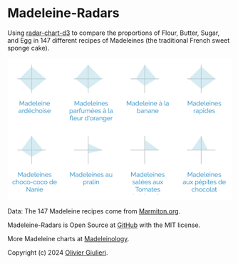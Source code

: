 # Madeleine-Radars

Using [radar-chart-d3](https://github.com/alangrafu/radar-chart-d3) to compare the proportions of Flour, Butter, Sugar, and Egg in 147 different recipes of Madeleines (the traditional French sweet sponge cake).

![screenshot](screenshot.png)

Data: The 147 Madeleine recipes come from [Marmiton.org](http://marmiton.org).

Madeleine-Radars is Open Source at [GitHub](https://github.com/evoluteur/madeleine-radars) with the MIT license.

More Madeleine charts at [Madeleinology](https://evoluteur.github.io/madeleinology/).

Copyright (c) 2024 [Olivier Giulieri](https://evoluteur.github.io/).
